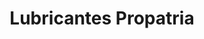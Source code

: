 ---
title: "Lubricantes Propatria"
url: /caracas/lubricantes-propatria/
shop: piezas de automóviles
---